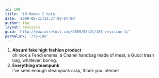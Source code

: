 ```yaml
---
id: 190
title: '10 Memes I hate'
date: '2009-05-21T22:27:00-04:00'
author: Tea
layout: revision
guid: 'http://www.wirelust.com/2009/05/21/186-revision-4/'
permalink: '/?p=190'
---
```


1. **Absurd fake high fashion product**  
    oh look a Fendi enema, a Chanel handbag made of meat, a Gucci trash bag, whatever. boring.
2. **Everything steampunk**  
    I've seen enough steampunk crap, thank you internet